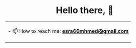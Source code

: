 
<h1 align="center">Hello there, 👋 </h1>
<table>
  <tr>
    <td>
      <p>- 📫 How to reach me: <b><a href=mailto:aysuarex@gmail.com alt=email target="_blank">esra66mhmed@gmail.com</a></b></p>
    </td>
  </tr>
</table>
